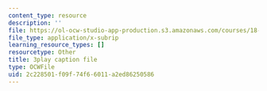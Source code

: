 ```yaml
---
content_type: resource
description: ''
file: https://ol-ocw-studio-app-production.s3.amazonaws.com/courses/18-01sc-single-variable-calculus-fall-2010/2c228501f09f74f66011a2ed86250586_y_CA5btuoQk.srt
file_type: application/x-subrip
learning_resource_types: []
resourcetype: Other
title: 3play caption file
type: OCWFile
uid: 2c228501-f09f-74f6-6011-a2ed86250586
---
```

